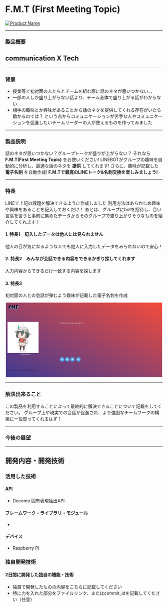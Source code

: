 # F.M.T (First Meeting Topic)



[![Product Name](image.png)](https://www.youtube.com/watch?v=G5rULR53uMk)

---

### 製品概要
## __communication X Tech__

---
### 背景
* 授業等で初対面の人たちとチームを組む際に話のネタが思いつかない...
* 一部の人しか盛り上がらない話より、チーム全体で盛り上がる話がわからない...
* 相手の趣味とか興味があることから話のネタを提供してくれる存在がいたら助かるのでは？
という点からコミュニケーションが苦手な人やコミュニケーションを促進したいチームリーダーの人が使えるものを作ってみました
---

### 製品説明
話のネタが思いつかない？グループトークが盛りが上がらない？
それなら __F.M.T(First Meeting Topic)__ をお使いください!
LINEBOTがグループの趣味を自動的に分析し、最適な話のネタを __提供__ してくれます!
さらに、趣味が記載した __電子名刺__ を自動作成!
__F.M.Tで最高のLINEトーク&名刺交換を楽しみましょう!__

---

### 特長
LINEで上記の課題を解決できるように作成しました
利用方法はあらかじめ趣味や興味をあることを記入しておくだけ！
あとは、グループにbotを招待し、合い言葉を言うと事前に集めたデータからそのグループで盛り上がりそうなものを紹介してくれます！
####  1. 特長1　記入したデータは他人には見られません
他人の目が気になるような人でも他人に入力したデータをみられないので安心！
####  2. 特長2　みんなが会話できる内容をできるかぎり探してくれます
入力内容からできるだけ一致する内容を探します
####  3. 特長3
初対面の人との会話が弾むよう趣味が記載した電子名刺を作成

<p align="center">
<img src="https://github.com/carlos-paniagua/KB_1903/blob/master/%E5%90%8D%E5%88%BA%E7%94%BB%E5%83%8F_tori.png" alt="名刺" width="500">
</p>




---

### 解決出来ること
この製品を利用することによって最終的に解決できることについて記載をしてください。
グループ上や現実での会話が促進され、より強固なチームワークの構築に一役買ってくれるはず！

---

### 今後の展望

---

## 開発内容・開発技術
### 活用した技術

#### API
* Docomo 固有表現抽出API

#### フレームワーク・ライブラリ・モジュール
*

#### デバイス
* Raspberry Pi

### 独自開発技術
#### 2日間に開発した独自の機能・技術
* 独自で開発したものの内容をこちらに記載してください
* 特に力を入れた部分をファイルリンク、またはcommit_idを記載してください（任意）
